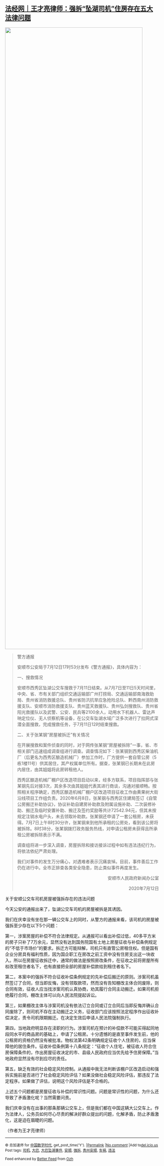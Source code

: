 <!--1594632822000-->
[法经网｜王才亮律师：强拆“坠湖司机”住房存在五大法律问题](https://chinadigitaltimes.net/chinese/2020/07/%e6%b3%95%e7%bb%8f%e7%bd%91%ef%bd%9c%e7%8e%8b%e6%89%8d%e4%ba%ae%e5%be%8b%e5%b8%88%ef%bc%9a%e5%bc%ba%e6%8b%86%e5%9d%a0%e6%b9%96%e5%8f%b8%e6%9c%ba%e4%bd%8f%e6%88%bf%e5%ad%98%e5%9c%a8/)
------

<p><img class="alignleft wp-image-649855" src="https://chinadigitaltimes.net/chinese/files/2020/07/9F47C142C532F9116C569F06188B713E03366BF4_size408_w600_h2717-scaled.jpeg" alt="" width="450" height="2039" srcset="https://chinadigitaltimes.net/chinese/files/2020/07/9F47C142C532F9116C569F06188B713E03366BF4_size408_w600_h2717-scaled.jpeg 565w, https://chinadigitaltimes.net/chinese/files/2020/07/9F47C142C532F9116C569F06188B713E03366BF4_size408_w600_h2717-66x300.jpeg 66w, https://chinadigitaltimes.net/chinese/files/2020/07/9F47C142C532F9116C569F06188B713E03366BF4_size408_w600_h2717-226x1024.jpeg 226w, https://chinadigitaltimes.net/chinese/files/2020/07/9F47C142C532F9116C569F06188B713E03366BF4_size408_w600_h2717-339x1536.jpeg 339w, https://chinadigitaltimes.net/chinese/files/2020/07/9F47C142C532F9116C569F06188B713E03366BF4_size408_w600_h2717-452x2048.jpeg 452w" sizes="(max-width: 450px) 100vw, 450px" /></p><blockquote><p>警方通报</p><p>安顺市公安局于7月12日17时53分发布《警方通报》，具体内容为：</p><p>一、搜救情况</p><p>安顺市西秀区坠湖公交车搜救于7月11日结束。从7月7日至11日5天时间里，中央、省、市有关部门组织交通运输部广州打捞局、交通运输部南海救助局、贵州省消防救援总队、贵州省防汛抗旱应急抢险总队、黔西南州消防救援支队、安顺市消防救援支队、贵州蓝天救援队、贵州弘剑搜救队、贵州省阳光救援队以及武警、公安、民兵等2100余人，动用水下机器人、雷达声呐定位仪、无人侦察机等设备，在公交车坠湖水域广泛多次进行了拉网式深潜全面搜救，完成搜救任务，于7月11日12时结束搜救。</p><p>二、关于张某钢“房屋被拆迁”有关情况</p><p>在开展搜救和案件侦查的同时，对于网传张某钢“房屋被拆除”一事，省、市相关部门迅速组成调查组进行调查。调查情况如下：张某钢到西秀区柴油机厂（后更名为西秀区酿造机械厂）参加工作时，厂方提供一套自管公房（5栋1楼11号）供其居住，其产权属单位所有。据查，张某钢已长期未在此房内居住，由其姐姐将此房转租他人。</p><p>西秀区酿造机械厂棚户区改造项目启动以来，经多方联系，项目指挥部与张某钢先后对接3次，其余多次由其姐姐代表其进行商谈，沟通对接顺畅。按照相关程序确定，西秀区酿造机械厂棚户区改造项目征收工作由黄果树大街沿线项目工作组负责。2020年6月8日，张某钢与西秀区住建局签订《自管公房搬迁补助协议》，协议补助自建房补助款及附属设施补助、二次装修补助、搬迁及临时安置补助、搬迁及签约奖励等共计72542.94元，但其未按规定注销水电户头，未去领取补助款。张某钢还申请了一套公租房，未获得。7月7日上午8时30分许，张某钢来到他所承租的公房处，看到该公房将被拆除。8时38分，张某钢拨打政务服务热线，对申请公租房未获得且所承租公房被拆除表示不满。</p><p>调查组将进一步深入调查，房屋拆除和接访接诉过程中如有违法违纪行为，将依法依纪严肃处理。</p><p>我们对事件的发生万分痛心，对遇难者表示沉痛哀悼。目前，事件善后工作仍在进行中。全市正排查各类安全隐患，防止类似事件再度发生。</p><p style="text-align: right">安顺市人民政府新闻办公室</p><p style="text-align: right">2020年7月12日</p></blockquote><p>关于安顺公交车司机房屋被强拆存在的违法问题</p><p>今天公安的通报出来了，坠湖公交车司机的房屋被拆是其诱因。</p><p>我们在庆幸没有坐在那一辆公交车上的同时，从警方的通报来看，该司机的房屋被强拆至少存在以下5个问题：</p><p>第一，涉案房屋的补偿不符合法律规定。从通报可以看出补偿过低，40多平方米的房子只补了7万余元，显然没有达到国务院国有土地上房屋征收与补偿条例规定的“不低于市场价”的要求。拆迁方可能辩解，司机只有直管公房租住权。但是国有企业分房具有福利性质，因为国企职工在房改之前工资中没有住房支出这一块收入。所以在房屋征收拆迁中，通常的做法是按照房改条件，在征收之前将房屋所有权改至租住者名下，也有直接把全部的房屋补偿款给到租住者名下。</p><p>第二，本案中的强拆不符合征收补偿条例规定的先补偿后搬迁的原则。涉案司机虽然签订了合同，但当即反悔，没有领取款项，然而没有告知棚改主体合同废除，则合同有效，征收人应当找涉案司机认真协商，劝其履行合同主动搬迁。如果司机拒绝履行合同，棚改主体可以向人民法院提起诉讼。</p><p>第三，如果棚改主体与涉案司机没有依法订立合同或订立合同后当即反悔并确认合同废除了，则司机不存在主动搬迁之义务，征收部门应该按照法定程序作出征收补偿决定，责令司机限期搬迁。在决定生效后申请人民法院强制执行。</p><p>第四，当地政府明显存在渎职的行为。涉案司机在预计的补偿款不可能买得起同地段同水平的商品房的基础上，申请了公租房。十分遗憾的是直至事件发生前，他的公租房的资格仍然没有被批准。物权法第42条明确规定征收个人住房的，应当保障他的居住条件。征收补偿条例第十八条规定：“征收个人住宅，被征收人符合住房保障条件的，作出房屋征收决定的市、县级人民政府应当优先给予住房保障。”当地政府显然没有尽到应尽的责任。</p><p>第五，缺乏有效的社会稳定风险控制。从通报中我无法判断该棚户区改造启动和强拆实施前是否进行了社会稳定风险评估？如果没做社会稳定风险评估，那违反了法定程序。如果做了评估，说明这个风险评估是不合格的。</p><p>上述五个问题都是房屋征收与补偿的常识性问题。问题是常识性的问题，为什么还导致了矛盾激化呢？当然需要问责。</p><p>我们庆幸没有在出事的那条那辆公交车上，但是我们都在中国这辆大公交车上。作为法律人，公务员如何尽心尽责的解决好群众提出的问题，化解矛盾，防止矛盾激化，这是迫在眉睫的问题。</p><p>（作者为王才亮律师）</p><hr /><p><small>&copy; 总加速师 for <a href="https://chinadigitaltimes.net/chinese">中国数字时代</a>, get_post_time('Y'). |<a href="https://chinadigitaltimes.net/chinese/2020/07/%e6%b3%95%e7%bb%8f%e7%bd%91%ef%bd%9c%e7%8e%8b%e6%89%8d%e4%ba%ae%e5%be%8b%e5%b8%88%ef%bc%9a%e5%bc%ba%e6%8b%86%e5%9d%a0%e6%b9%96%e5%8f%b8%e6%9c%ba%e4%bd%8f%e6%88%bf%e5%ad%98%e5%9c%a8/">Permalink</a> |<a href="https://chinadigitaltimes.net/chinese/2020/07/%e6%b3%95%e7%bb%8f%e7%bd%91%ef%bd%9c%e7%8e%8b%e6%89%8d%e4%ba%ae%e5%be%8b%e5%b8%88%ef%bc%9a%e5%bc%ba%e6%8b%86%e5%9d%a0%e6%b9%96%e5%8f%b8%e6%9c%ba%e4%bd%8f%e6%88%bf%e5%ad%98%e5%9c%a8/#comments">No comment</a> |Add to<a href="http://del.icio.us/post?url=https://chinadigitaltimes.net/chinese/2020/07/%e6%b3%95%e7%bb%8f%e7%bd%91%ef%bd%9c%e7%8e%8b%e6%89%8d%e4%ba%ae%e5%be%8b%e5%b8%88%ef%bc%9a%e5%bc%ba%e6%8b%86%e5%9d%a0%e6%b9%96%e5%8f%b8%e6%9c%ba%e4%bd%8f%e6%88%bf%e5%ad%98%e5%9c%a8/&amp;title=法经网｜王才亮律师：强拆“坠湖司机”住房存在五大法律问题">del.icio.us</a><br/>Post tags: <a href="https://chinadigitaltimes.net/chinese/tag/%e5%8f%b8%e6%9c%ba/" rel="tag">司机</a>, <a href="https://chinadigitaltimes.net/chinese/tag/%e5%a4%a7%e5%b7%b4/" rel="tag">大巴</a>, <a href="https://chinadigitaltimes.net/chinese/tag/%e5%a4%a7%e5%b7%b4%e5%9d%a0%e6%b9%96%e4%ba%8b%e4%bb%b6/" rel="tag">大巴坠湖事件</a>, <a href="https://chinadigitaltimes.net/chinese/tag/%e5%ae%89%e9%a1%ba/" rel="tag">安顺</a>, <a href="https://chinadigitaltimes.net/chinese/tag/%e5%bc%ba%e6%8b%86/" rel="tag">强拆</a>, <a href="https://chinadigitaltimes.net/chinese/tag/%e8%b4%b5%e5%b7%9e%e5%ae%89%e9%a1%ba/" rel="tag">贵州安顺</a>, <a href="https://chinadigitaltimes.net/chinese/tag/%e8%bd%a6%e7%a5%b8/" rel="tag">车祸</a>, <a href="https://chinadigitaltimes.net/chinese/tag/%e8%bf%9d%e6%b3%95/" rel="tag">违法</a><br/></small></p><p><small>Feed enhanced by <a href='http://planetozh.com/blog/my-projects/wordpress-plugin-better-feed-rss/'>Better Feed</a> from  <a href='http://planetozh.com/blog/'>Ozh</a></small></p>
